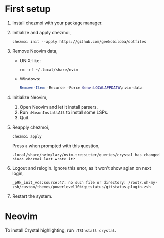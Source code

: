 #   First setup

1.  Install chezmoi with your package manager.

2.  Initialize and apply chezmoi,

    ```shell
    chezmoi init --apply https://github.com/geekobiloba/dotfiles
    ```

3.  Remove Neovim data,

    -   UNIX-like:

        ```shell
        rm -rf ~/.local/share/nvim
        ```

    -   Windows:

        ```powershell
        Remove-Item -Recurse -Force $env:LOCALAPPDATA\nvim-data
        ```

3.  Initialize Neovim,

    1.  Open Neovim and let it install parsers.
    2.  Run `:MasonInstallAll` to install some LSPs.
    3.  Quit.

4.  Reapply chezmoi,

    ```shell
    chezmoi apply
    ```

    Press `a` when prompted with this question,

    ```
    .local/share/nvim/lazy/nvim-treesitter/queries/crystal has changed since chezmoi last wrote it?
    ```

5.  Logout and relogin.
    Ignore this error, as it won't show agian on next login,

    ```shell
    _p9k_init_vcs:source:47: no such file or directory: /root/.oh-my-zsh/custom/themes/powerlevel10k/gitstatus/gitstatus.plugin.zsh
    ```

6.  Restart the system.

#   Neovim

To install Crystal highlighting, run `:TSInstall crystal`.

